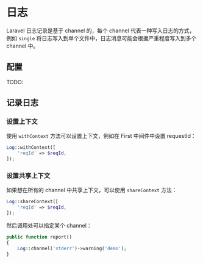 # 日志

Laravel 日志记录是基于 channel 的，每个 channel 代表一种写入日志的方式，例如 `single` 将日志写入到单个文件中，日志消息可能会根据严重程度写入到多个 channel 中。

## 配置

TODO:

## 记录日志

### 设置上下文

使用 `withContext` 方法可以设置上下文，例如在 First 中间件中设置 requestId：

```php
Log::withContext([
    'reqId' => $reqId,
]);
```

### 设置共享上下文

如果想在所有的 channel 中共享上下文，可以使用 `shareContext` 方法：

```php
Log::shareContext([
    'reqId' => $reqId,
]);
```

然后调用处可以指定某个 channel：

```php
public function report()
{
    Log::channel('stderr')->warning('demo');
}
```
